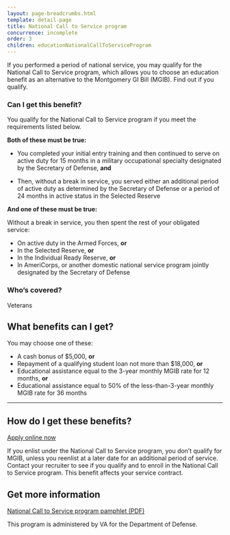 ```yaml
---
layout: page-breadcrumbs.html
template: detail-page
title: National Call to Service program
concurrence: incomplete
order: 3
children: educationNationalCallToServiceProgram
---
```


<div class="va-introtext">

If you performed a period of national service, you may qualify for the National Call to Service program, which allows you to choose an education benefit as an alternative to the Montgomery GI Bill (MGIB). Find out if you qualify.

</div>


<div class="feature" markdown="1">

### Can I get this benefit?

You qualify for the National Call to Service program if you meet the requirements listed below.

**Both of these must be true:**

- You completed your initial entry training and then continued to serve on active duty for 15 months in a military occupational specialty designated by the Secretary of Defense, **and**

- Then, without a break in service, you served either an additional period of active duty as determined by the Secretary of Defense or a period of 24 months in active status in the Selected Reserve

**And one of these must be true:**

Without a break in service, you then spent the rest of your obligated service:
  - On active duty in the Armed Forces, **or**
  - In the Selected Reserve, **or**
  -	In the Individual Ready Reserve, **or**
  -	In AmeriCorps, or another domestic national service program jointly designated by the Secretary of Defense

### Who’s covered?
Veterans
</div>

## What benefits can I get?

You may choose one of these:

-	A cash bonus of $5,000, **or**
-	Repayment of a qualifying student loan not more than $18,000, **or**
-	Educational assistance equal to the 3-year monthly MGIB rate for 12 months, **or**
-	Educational assistance equal to 50% of the less-than-3-year monthly MGIB rate for 36 months

------

## How do I get these benefits?

[Apply online now](/education/apply-for-education-benefits/application/1990N)

If you enlist under the National Call to Service program, you don’t qualify for MGIB, unless you reenlist at a later date for an additional period of service. Contact your recruiter to see if you qualify and to enroll in the National Call to Service program. This benefit affects your service contract.

## Get more information

[National Call to Service program pamphlet (PDF)](https://www.benefits.va.gov/gibill/docs/pamphlets/summary-of-national-call-to-service-program.pdf)


This program is administered by VA for the Department of Defense.
